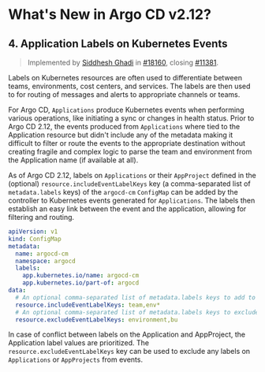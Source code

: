 # What's New in Argo CD v2.12?

## 4. Application Labels on Kubernetes Events

> Implemented by [Siddhesh Ghadi](https://github.com/svghadi) in [#18160](https://github.com/argoproj/argo-cd/pull/18160), closing [#11381](https://github.com/argoproj/argo-cd/issues/11381).

Labels on Kubernetes resources are often used to differentiate between teams, environments, cost centers, and services. The labels are then used to for routing of messages and alerts to appropriate channels or teams.

For Argo CD, `Applications` produce Kubernetes events when performing various operations, like initiating a sync or changes in health status. Prior to Argo CD 2.12, the events produced from `Applications` where tied to the Application resource but didn't include any of the metadata making it difficult to filter or route the events to the appropriate destination without creating fragile and complex logic to parse the team and environment from the Application name (if available at all).

As of Argo CD 2.12, labels on `Applications` or their `AppProject` defined in the (optional) `resource.includeEventLabelKeys` key (a comma-separated list of `metadata.labels` keys) of the `argocd-cm` `ConfigMap` can be added by the controller to Kubernetes events generated for `Applications`. The labels then establish an easy link between the event and the application, allowing for filtering and routing.

```yaml
apiVersion: v1
kind: ConfigMap
metadata:
  name: argocd-cm
  namespace: argocd
  labels:
    app.kubernetes.io/name: argocd-cm
    app.kubernetes.io/part-of: argocd
data:
  # An optional comma-separated list of metadata.labels keys to add to Kubernetes events generated for Applications.
  resource.includeEventLabelKeys: team,env*
  # An optional comma-separated list of metadata.labels keys to exclude from Kubernetes events generated for Applications. Supports wildcards.
  resource.excludeEventLabelKeys: environment,bu
```

In case of conflict between labels on the Application and AppProject, the Application label values are prioritized. The `resource.excludeEventLabelKeys` key can be used to exclude any labels on `Applications` or `AppProjects` from events.
